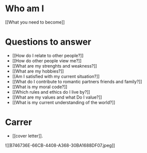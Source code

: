 # Who am I

[[What you need to become]]

# Questions to answer
* [[How do I relate to other people?]]
* [[How do other people view me?]]
* [[What are my strenghts and weakness?]]
* [[What are my hobbies?]]
* [[Am I satisfied with my current situation?]]
* [[What do I contribute to romantic partners friends and family?]]
* [[What is my moral code?]]
* [[Which rules and ethics do I live by?]]
* [[What are my values and what Do I value?]]
* [[What is my current understanding of the world?]]

# Carrer
* [[cover letter]].



![[B746736E-66CB-4408-A368-30BA1688DF07.jpeg]]